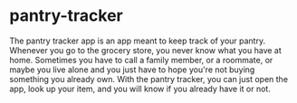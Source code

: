 # pantry-tracker
The pantry tracker app is an app meant to keep track of your pantry. Whenever you go to the grocery store, you never know what you have at home. Sometimes you have to call a family member, or a roommate, or maybe you live alone and you just have to hope you're not buying something you already own. With the pantry tracker, you can just open the app, look up your item, and you will know if you already have it or not. 

